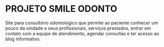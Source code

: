 # PROJETO SMILE ODONTO
Site para consultório odontológico que permite ao paciente conhecer um pouco da unidade e seus profissionais, serviços prestados, entrar em contato com a equipe de atendimento, agendar consultas e ter acesso ao blog informativo.